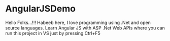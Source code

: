 # AngularJSDemo

Hello Folks...!!! 
Habeeb here, I love programming using .Net and open source languages.
Learn Angular JS with ASP .Net Web APIs where you can run this project in VS just by pressing Ctrl+F5
